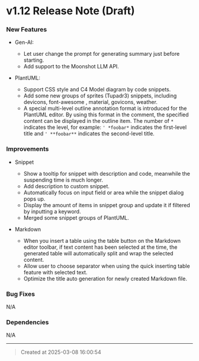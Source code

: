 # v1.12 Release Note (Draft)

### New Features

* Gen-AI: 
	* Let user change the prompt for generating summary just before starting.
	* Add support to the Moonshot LLM API. 

* PlantUML: 
	* Support CSS style and C4 Model diagram by code snippets.
	* Add some new groups of sprites (Tupadr3) snippets, including devicons, font-awesome , material, govicons, weather.
	* A special multi-level outline annotation format is introduced for the PlantUML editor. By using this format in the comment, the specified content can be displayed in the outline item. The number of `*` indicates the level, for example: `' *foobar*` indicates the first-level title and `' **foobar**` indicates the second-level title.



### Improvements

* Snippet
	* Show a tooltip for snippet with description and code,  meanwhile the suspending time is much longer.
	* Add description to custom snippet.
	* Automatically focus on input field or area while the snippet dialog pops up.
	* Display the amount of items in snippet group and update it if filtered by inputting a keyword.
	* Merged some snippet groups of PlantUML.

* Markdown
	* When you insert a table using the table button on the Markdown editor toolbar, if text content has been selected at the time, the generated table will automatically split and wrap the selected content.
	* Allow user to choose separator when using the quick inserting table feature with selected text.
	* Optimize the title auto generation for newly created Markdown file. 


### Bug Fixes

N/A

### Dependencies

N/A

---
> Created at 2025-03-08 16:00:54
